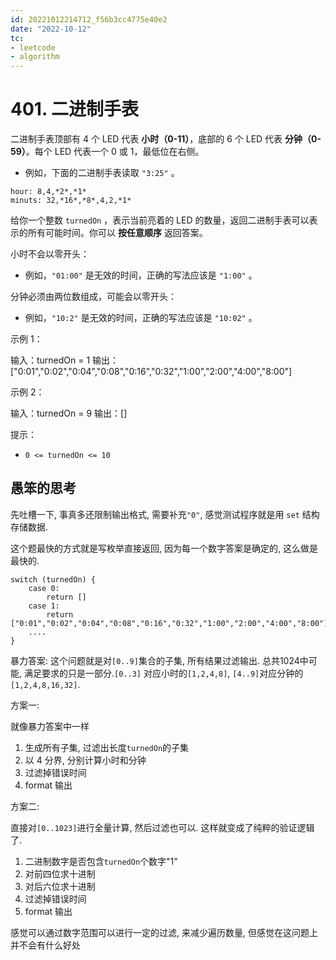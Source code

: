 ```yaml
---
id: 20221012214712_f56b3cc4775e40e2
date: "2022-10-12"
tc:
- leetcode
- algorithm
---
```


# 401. 二进制手表


二进制手表顶部有 4 个 LED 代表 **小时（0-11）**，底部的 6 个 LED 代表 **分钟（0-59）**。每个 LED 代表一个 0 或 1，最低位在右侧。

* 例如，下面的二进制手表读取 `"3:25"` 。


```
hour: 8,4,*2*,*1*
minuts: 32,*16*,*8*,4,2,*1*
```

给你一个整数 `turnedOn` ，表示当前亮着的 LED 的数量，返回二进制手表可以表示的所有可能时间。你可以 **按任意顺序** 返回答案。

小时不会以零开头：

* 例如，`"01:00"` 是无效的时间，正确的写法应该是 `"1:00"` 。

分钟必须由两位数组成，可能会以零开头：

* 例如，`"10:2"` 是无效的时间，正确的写法应该是 `"10:02"` 。

示例 1：

输入：turnedOn = 1
输出：\["0:01","0:02","0:04","0:08","0:16","0:32","1:00","2:00","4:00","8:00"\]

示例 2：

输入：turnedOn = 9
输出：\[\]

提示：

* `0 <= turnedOn <= 10`

## 愚笨的思考

先吐槽一下, 事真多还限制输出格式, 需要补充`"0"`, 感觉测试程序就是用 `set` 结构存储数据.

这个题最快的方式就是写枚举直接返回, 因为每一个数字答案是确定的, 这么做是最快的.
```
switch (turnedOn) {
    case 0:
        return []
    case 1:
        return ["0:01","0:02","0:04","0:08","0:16","0:32","1:00","2:00","4:00","8:00"]
    ....
}
```

暴力答案: 这个问题就是对`[0..9]`集合的子集, 所有结果过滤输出. 总共1024中可能, 满足要求的只是一部分.`[0..3]` 对应小时的`[1,2,4,8]`, `[4..9]`对应分钟的`[1,2,4,8,16,32]`.

方案一:

就像暴力答案中一样
1. 生成所有子集, 过滤出长度`turnedOn`的子集
2. 以 4 分界, 分别计算小时和分钟
3. 过滤掉错误时间
4. format 输出

方案二:

直接对`[0..1023]`进行全量计算, 然后过滤也可以. 这样就变成了纯粹的验证逻辑了.

1. 二进制数字是否包含`turnedOn`个数字"1"
2. 对前四位求十进制
3. 对后六位求十进制
4. 过滤掉错误时间
5. format 输出

感觉可以通过数字范围可以进行一定的过滤, 来减少遍历数量, 但感觉在这问题上并不会有什么好处
